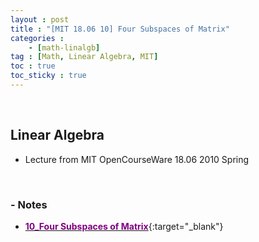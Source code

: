 ```yaml
---
layout : post
title : "[MIT 18.06 10] Four Subspaces of Matrix"
categories : 
    - [math-linalgb]
tag : [Math, Linear Algebra, MIT]
toc : true
toc_sticky : true
---
```


<br/>

## Linear Algebra

- Lecture from MIT OpenCourseWare 18.06 2010 Spring

<br/>

### - Notes

- [<span style="color:purple">**10_Four Subspaces of Matrix**</span>](https://drive.google.com/file/d/1XZP1VHawlkglb3D8M2m8HRB365rBwjGH/view?usp=share_link){:target="_blank"}